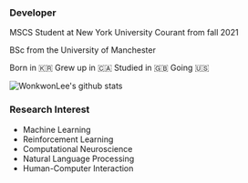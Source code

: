<!--
**wonkwonlee/wonkwonlee** is a ✨ _special_ ✨ repository because its `README.md` (this file) appears on your GitHub profile.

Here are some ideas to get you started:

- 🔭 I’m currently working on ...
- 🌱 I’m currently learning ...
- 👯 I’m looking to collaborate on ...
- 🤔 I’m looking for help with ...
- 💬 Ask me about ...
- 📫 How to reach me: ...
- 😄 Pronouns: ...
- ⚡ Fun fact: ...
-->

### Developer

MSCS Student at New York University Courant from fall 2021

BSc from the University of Manchester

Born in 🇰🇷 Grew up in 🇨🇦 Studied in 🇬🇧 Going 🇺🇸


![WonkwonLee's github stats](https://github-readme-stats.vercel.app/api?username=wonkwonlee&show_icons=true&show_icons=true&hide=prs,issues)


### Research Interest
* Machine Learning
* Reinforcement Learning
* Computational Neuroscience
* Natural Language Processing
* Human-Computer Interaction
